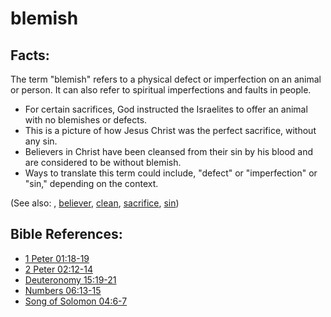 # blemish #

## Facts: ##

The term "blemish" refers to a physical defect or imperfection on an animal or person. It can also refer to spiritual imperfections and faults in people.

* For certain sacrifices, God instructed the Israelites to offer an animal with no blemishes or defects.
* This is a picture of how Jesus Christ was the perfect sacrifice, without any sin.
* Believers in Christ have been cleansed from their sin by his blood and are considered to be without blemish.
* Ways to translate this term could include, "defect" or "imperfection" or "sin," depending on the context.

(See also: , [believer](../kt/believer.md), [clean](../other/clean.md), [sacrifice](../other/sacrifice.md), [sin](../kt/sin.md))

## Bible References: ##

* [1 Peter 01:18-19](https://door43.org/en/bible/notes/1pe/01/18)
* [2 Peter 02:12-14](https://door43.org/en/bible/notes/2pe/02/12)
* [Deuteronomy 15:19-21](https://door43.org/en/bible/notes/deu/15/19)
* [Numbers 06:13-15](https://door43.org/en/bible/notes/num/06/13)
* [Song of Solomon 04:6-7](https://door43.org/en/bible/notes/sng/04/06)


